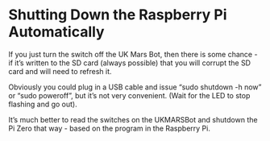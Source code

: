 # Shutting Down the Raspberry Pi Automatically

If you just turn the switch off the UK Mars Bot, then there is some chance - if it’s written to the SD card (always possible) that you will corrupt the SD card and will need to refresh it. 

Obviously you could plug in a USB cable and issue “sudo shutdown -h now” or “sudo poweroff”, but it’s not very convenient. (Wait for the LED to stop flashing and go out).

It’s much better to read the switches on the UKMARSBot and shutdown the Pi Zero that way - based on the program in the Raspberry Pi.

